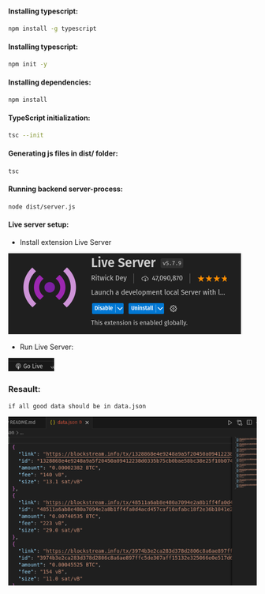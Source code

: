 #### Installing typescript:
```bash
npm install -g typescript
```

#### Installing typescript:
```bash
npm init -y
```

#### Installing dependencies:
```bash
npm install
```

#### TypeScript initialization:
```bash
tsc --init
```

#### Generating js files in dist/ folder:
```bash
tsc
```
#### Running backend server-process:
```bash
node dist/server.js
```

#### Live server setup:

* Install extension Live Server

<img src="pictures/server.png">

* Run Live Server:

<img src="pictures/run-server.png">

### Resault:
    if all good data should be in data.json
<img src="pictures/data.png">
